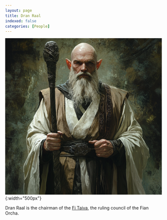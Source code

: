 ```yaml
---
layout: page
title: Dran Raal
indexed: false
categories: [People]
---
```


![Dran Raal](/persons/dran_raal.png){:width="500px"}

Dran Raal is the chairman of the [Fi Taiva](/nations/sethai_federation), the ruling council of the Fian Orcha.